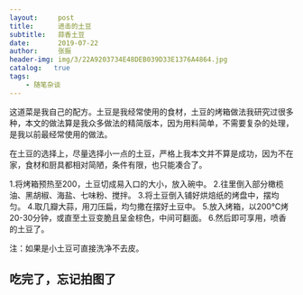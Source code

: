 ```yaml
---
layout:     post
title:      进击的土豆
subtitle:   蒜香土豆
date:       2019-07-22
author:     张振
header-img: img/3/22A9203734E48DEB039D33E1376A4864.jpg
catalog:   true
tags:
    - 随笔杂谈
---
```

这道菜是我自己的配方。土豆是我经常使用的食材，土豆的烤箱做法我研究过很多种，本文的做法算是我众多做法的精简版本，因为用料简单，不需要复杂的处理，是我以前最经常使用的做法。

在土豆的选择上，尽量选择小一点的土豆，严格上我本文并不算是成功，因为不在家，食材和厨具都相对简陋，条件有限，也只能凑合了。

1.将烤箱预热至200，土豆切成易入口的大小，放入碗中。
2.往里倒入部分橄榄油、黑胡椒、海盐、七味粉、搅拌。
3.将土豆倒入铺好烘焙纸的烤盘中，摆均匀。
4.取几瓣大蒜，用刀压扁，均匀撒在摆好土豆中。
5.放入烤箱，以200℃烤20-30分钟，或直至土豆变脆且呈金棕色，中间可翻面。
6.然后即可享用，喷香的土豆了。



注：如果是小土豆可直接洗净不去皮。
## 吃完了，忘记拍图了
